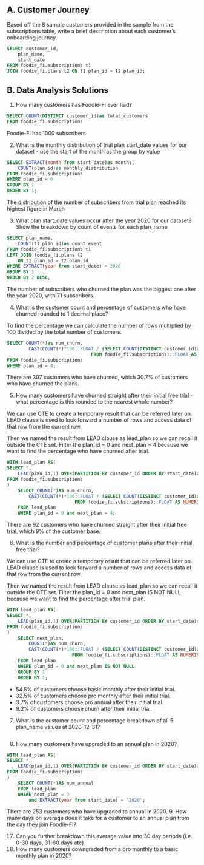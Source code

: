 ## A. Customer Journey

Based off the 8 sample customers provided in the sample from the subscriptions table, write a brief description about each customer’s onboarding journey.

````sql
SELECT customer_id,
	plan_name,
	start_date
FROM foodie_fi.subscriptions t1
JOIN foodie_fi.plans t2 ON t1.plan_id = t2.plan_id;
````
  

## B. Data Analysis Solutions

1. How many customers has Foodie-Fi ever had?
````sql
SELECT COUNT(DISTINCT customer_id)as total_customers
FROM foodie_fi.subscriptions
````
Foodie-Fi has 1000 subscribers

2. What is the monthly distribution of trial plan start_date values for our dataset - use the start of the month as the group by value
```sql
SELECT EXTRACT(month from start_date)as months,
	COUNT(plan_id)as monthly_distribution
FROM foodie_fi.subscriptions
WHERE plan_id = 0
GROUP BY 1
ORDER BY 1;
```
The distribution of the number of subscribers from trial plan reached its highest figure in March

3. What plan start_date values occur after the year 2020 for our dataset? Show the breakdown by count of events for each plan_name
```sql
SELECT plan_name,
	COUNT(t1.plan_id)as count_event
FROM foodie_fi.subscriptions t1
LEFT JOIN foodie_fi.plans t2
	ON t1.plan_id = t2.plan_id
WHERE EXTRACT(year from start_date) > 2020
GROUP BY 1
ORDER BY 2 DESC;
```
The number of subscribers who churned the plan was the biggest one after the year 2020, with 71 subscribers.

4. What is the customer count and percentage of customers who have churned rounded to 1 decimal place?

To find the percentage we can calculate the number of rows multiplied by 100 divided by the total number of customers.
```sql
SELECT COUNT(*)as num_churn,
		CAST(COUNT(*)*100::FLOAT / (SELECT COUNT(DISTINCT customer_id)as total_customer
							   FROM foodie_fi.subscriptions)::FLOAT AS NUMERIC)as pct_churn
FROM foodie_fi.subscriptions
WHERE plan_id = 4;
```
There are 307 customers who have churned, which 30.7% of customers who have churned the plans.

5. How many customers have churned straight after their initial free trial - what percentage is this rounded to the nearest whole number?

We can use CTE to create a temporary result that can be referred later on. LEAD clause is used to look forward a number of rows and access data of that row from the current row.

Then we named the result from LEAD clause as lead_plan so we can recall it outside the CTE set. Filter the plan_id = 0 and next_plan = 4 because we want to find the percentage who have churned after trial.

```sql
WITH lead_plan AS(
SELECT *,
	LEAD(plan_id,1) OVER(PARTITION BY customer_id ORDER BY start_date)as next_plan
FROM foodie_fi.subscriptions
)
	SELECT COUNT(*)AS num_churn,
		CAST(COUNT(*)*100::FLOAT / (SELECT COUNT(DISTINCT customer_id)as total_customer
						 FROM foodie_fi.subscriptions)::FLOAT AS NUMERIC)as pct_churn
	FROM lead_plan
	WHERE plan_id = 0 and next_plan = 4;
```
There are 92 customers who have churned straight after their initial free trial, which 9% of the customer base.

6. What is the number and percentage of customer plans after their initial free trial?

We can use CTE to create a temporary result that can be referred later on. LEAD clause is used to look forward a number of rows and access data of that row from the current row.

Then we named the result from LEAD clause as lead_plan so we can recall it outside the CTE set. Filter the plan_id = 0 and next_plan IS NOT NULL because we want to find the percentage after trial plan.
```sql
WITH lead_plan AS(
SELECT *,
	LEAD(plan_id,1) OVER(PARTITION BY customer_id ORDER BY start_date)as next_plan
FROM foodie_fi.subscriptions
)
	SELECT next_plan,
		COUNT(*)AS num_churn,
		CAST(COUNT(*)*100::FLOAT / (SELECT COUNT(DISTINCT customer_id)as total_customer
						FROM foodie_fi.subscriptions)::FLOAT AS NUMERIC)as pct_churn
	FROM lead_plan
	WHERE plan_id = 0 and next_plan IS NOT NULL
	GROUP BY 1
	ORDER BY 1;
```
- 54.5% of customers choose basic monthly after their initial trial.
- 32.5% of customers choose pro monthly after their initial trial.
- 3.7% of customers choose pro annual after their initial trial.
- 9.2% of customers choose churn after their initial trial.

7. What is the customer count and percentage breakdown of all 5 plan_name values at 2020-12-31?
```sql

```


8. How many customers have upgraded to an annual plan in 2020?
```sql
WITH lead_plan AS(
SELECT *,
	LEAD(plan_id,1) OVER(PARTITION BY customer_id ORDER BY start_date)as next_plan
FROM foodie_fi.subscriptions
)
	SELECT COUNT(*)AS num_annual
	FROM lead_plan
	WHERE next_plan = 3
		and EXTRACT(year from start_date) = '2020';
```
There are 253 customers who have upgraded to annual in 2020.
9. How many days on average does it take for a customer to an annual plan from the day they join Foodie-Fi?


17. Can you further breakdown this average value into 30 day periods (i.e. 0-30 days, 31-60 days etc)
18. How many customers downgraded from a pro monthly to a basic monthly plan in 2020?

